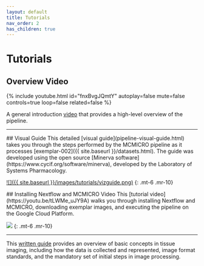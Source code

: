 ```yaml
---
layout: default
title: Tutorials
nav_order: 2
has_children: true
---
```


# Tutorials

## Overview Video

{% include youtube.html id="fnxBvgJQmtY" autoplay=false mute=false controls=true loop=false related=false %}

A general introduction [video](https://www.youtube.com/watch?v=fnxBvgJQmtY) that provides a high-level overview of the pipeline.

---

<div class="basic-grid">

<div markdown="1">
## Visual Guide
This detailed [visual guide](pipeline-visual-guide.html) takes you through the steps performed by the MCMICRO pipeline as it processes [exemplar-002]({{ site.baseurl }}/datasets.html). The guide was developed using the open source [Minerva software](https://www.cycif.org/software/minerva), developed by the Laboratory of Systems Pharmacology.

[![]({{ site.baseurl }}/images/tutorials/vizguide.png)](pipeline-visual-guide.html)
{: .mt-6 .mr-10}
</div>

<div markdown="1">
## Installing Nextflow and MCMICRO Video
This [tutorial video](https://youtu.be/tLWMe_uJY9A) walks you through installing Nextflow and MCMICRO, downloading exemplar images, and executing the pipeline on the Google Cloud Platform.

[![](https://img.youtube.com/vi/tLWMe_uJY9A/0.jpg)](https://youtu.be/tLWMe_uJY9A)
{: .mt-6 .mr-10}
</div>

</div><!-- end grid -->

---

This [written guide](basics.html) provides an overview of basic concepts in tissue imaging, including how the data is collected and represented, image format standards, and the mandatory set of initial steps in image processing.
